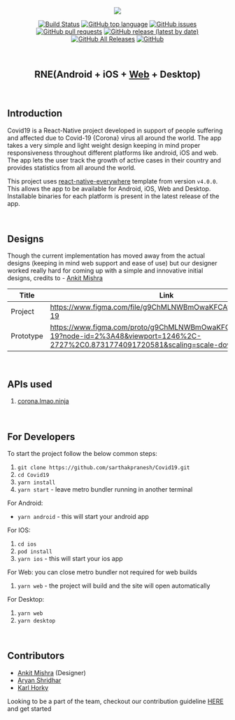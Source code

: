 <div align="center">

<image src="./readmeHeader.png" />

[![Build Status](https://travis-ci.com/sarthakpranesh/Covid19.svg?branch=master)](https://travis-ci.com/sarthakpranesh/Covid19)
[![GitHub top language](https://img.shields.io/github/languages/top/sarthakpranesh/Covid19)](https://github.com/sarthakpranesh/Covid19)
[![GitHub issues](https://img.shields.io/github/issues/sarthakpranesh/Covid19)](https://github.com/sarthakpranesh/Covid19/issues)
[![GitHub pull requests](https://img.shields.io/github/issues-pr/sarthakpranesh/Covid19)](https://github.com/sarthakpranesh/Covid19/pulls)
[![GitHub release (latest by date)](https://img.shields.io/github/v/release/sarthakpranesh/Covid19)](https://github.com/sarthakpranesh/Covid19/tags)
[![GitHub All Releases](https://img.shields.io/github/downloads/sarthakpranesh/Covid19/total)](https://github.com/sarthakpranesh/Covid19/releases)
[![GitHub](https://img.shields.io/github/license/sarthakpranesh/Covid19)](https://github.com/sarthakpranesh/Covid19/blob/master/LICENSE)

<br />

## RNE(Android + iOS + [Web](https://covid19rn.vercel.app/) + Desktop)

</div>

<br />

## Introduction
Covid19 is a React-Native project developed in support of people suffering and affected due to Covid-19 {Corona} virus all around the world. The app takes a very simple and light weight design keeping in mind proper responsiveness throughout different platforms like android, iOS and web. The app lets the user track the growth of active cases in their country and provides statistics from all around the world.


This project uses [react-native-everywhere](https://github.com/sarthakpranesh/react-native-everywhere) template from version `v4.0.0`. This allows the app to be available for Android, iOS, Web and Desktop. Installable binaries for each platform is present in the latest release of the app.


<br />

## Designs
Though the current implementation has moved away from the actual designs (keeping in mind web support and ease of use) but our designer worked really hard for coming up with a simple and innovative initial designs, credits to - [Ankit Mishra](https://github.com/alexmishra)

| Title | Link |
| --- | --- |
| Project | https://www.figma.com/file/g9ChMLNWBmOwaKFCAv5e7C/Covid-19  |
| Prototype | https://www.figma.com/proto/g9ChMLNWBmOwaKFCAv5e7C/Covid-19?node-id=2%3A48&viewport=1246%2C-2727%2C0.8731774091720581&scaling=scale-down |

<br/>

## APIs used
1. [corona.lmao.ninja](https://corona.lmao.ninja/)

<br/>

## For Developers
To start the project follow the below common steps:
1. `git clone https://github.com/sarthakpranesh/Covid19.git`
2. `cd Covid19`
3. `yarn install`
4. `yarn start` - leave metro bundler running in another terminal

For Android:
* `yarn android` - this will start your android app

For IOS:
1. `cd ios`
2. `pod install`
3. `yarn ios` - this will start your ios app

For Web: you can close metro bundler not required for web builds
1. `yarn web` - the project will build and the site will open automatically

For Desktop:
1. `yarn web`
2. `yarn desktop`

<br/>

## Contributors
* [Ankit Mishra](https://github.com/alexmishra) (Designer)
* [Aryan Shridhar](https://github.com/aryanshridhar)
* [Karl Horky](https://github.com/karlhorky)

Looking to be a part of the team, checkout our contribution guideline [HERE](https://github.com/sarthakpranesh/Covid19-ReactNative/blob/contribution/contributing.md) and get started